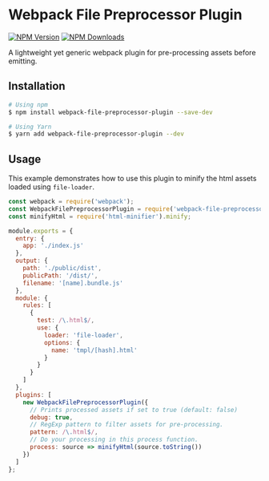 # Webpack File Preprocessor Plugin

[![NPM Version](https://img.shields.io/npm/v/webpack-file-preprocessor-plugin.svg?style=flat-square)](https://www.npmjs.com/package/webpack-file-preprocessor-plugin)
[![NPM Downloads](https://img.shields.io/npm/dt/webpack-file-preprocessor-plugin.svg?style=flat-square)](https://www.npmjs.com/package/webpack-file-preprocessor-plugin)

A lightweight yet generic webpack plugin for pre-processing assets before emitting.

## Installation

```bash
# Using npm
$ npm install webpack-file-preprocessor-plugin --save-dev

# Using Yarn
$ yarn add webpack-file-preprocessor-plugin --dev
```

## Usage

This example demonstrates how to use this plugin to minify the html assets loaded using `file-loader`.

```javascript
const webpack = require('webpack');
const WebpackFilePreprocessorPlugin = require('webpack-file-preprocessor-plugin');
const minifyHtml = require('html-minifier').minify;

module.exports = {
  entry: {
    app: './index.js'
  },
  output: {
    path: './public/dist',
    publicPath: '/dist/',
    filename: '[name].bundle.js'
  },
  module: {
    rules: [
      {
        test: /\.html$/,
        use: {
          loader: 'file-loader',
          options: {
            name: 'tmpl/[hash].html'
          }
        }
      }
    ]
  },
  plugins: [
    new WebpackFilePreprocessorPlugin({
      // Prints processed assets if set to true (default: false)
      debug: true,
      // RegExp pattern to filter assets for pre-processing.
      pattern: /\.html$/,
      // Do your processing in this process function.
      process: source => minifyHtml(source.toString())
    })
  ]
};
```
